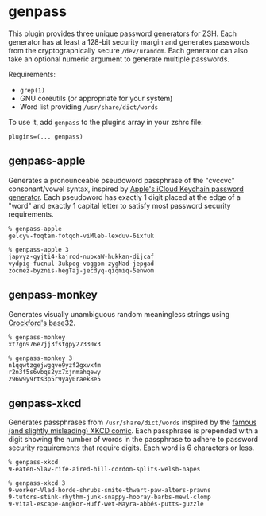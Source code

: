 # genpass

This plugin provides three unique password generators for ZSH. Each generator
has at least a 128-bit security margin and generates passwords from the
cryptographically secure `/dev/urandom`. Each generator can also take an
optional numeric argument to generate multiple passwords.

Requirements:

* `grep(1)`
* GNU coreutils (or appropriate for your system)
* Word list providing `/usr/share/dict/words`

To use it, add `genpass` to the plugins array in your zshrc file:

    plugins=(... genpass)

## genpass-apple

Generates a pronounceable pseudoword passphrase of the "cvccvc" consonant/vowel
syntax, inspired by [Apple's iCloud Keychain password generator][1]. Each
pseudoword has exactly 1 digit placed at the edge of a "word" and exactly 1
capital letter to satisfy most password security requirements.

    % genpass-apple
    gelcyv-foqtam-fotqoh-viMleb-lexduv-6ixfuk

    % genpass-apple 3
    japvyz-qyjti4-kajrod-nubxaW-hukkan-dijcaf
    vydpig-fucnul-3ukpog-voggom-zygNad-jepgad
    zocmez-byznis-hegTaj-jecdyq-qiqmiq-5enwom

[1]: https://developer.apple.com/password-rules/

## genpass-monkey

Generates visually unambiguous random meaningless strings using [Crockford's
base32][2].

    % genpass-monkey
    xt7gn976e7jj3fstgpy27330x3

    % genpass-monkey 3
    n1qqwtzgejwgqve9yzf2gxvx4m
    r2n3f5s6vbqs2yx7xjnmahqewy
    296w9y9rts3p5r9yay0raek8e5

[2]: https://www.crockford.com/base32.html

## genpass-xkcd

Generates passphrases from `/usr/share/dict/words` inspired by the [famous (and
slightly misleading) XKCD comic][3]. Each passphrase is prepended with a digit
showing the number of words in the passphrase to adhere to password security
requirements that require digits. Each word is 6 characters or less.

    % genpass-xkcd
    9-eaten-Slav-rife-aired-hill-cordon-splits-welsh-napes

    % genpass-xkcd 3
    9-worker-Vlad-horde-shrubs-smite-thwart-paw-alters-prawns
    9-tutors-stink-rhythm-junk-snappy-hooray-barbs-mewl-clomp
    9-vital-escape-Angkor-Huff-wet-Mayra-abbés-putts-guzzle

[3]: https://xkcd.com/936/
